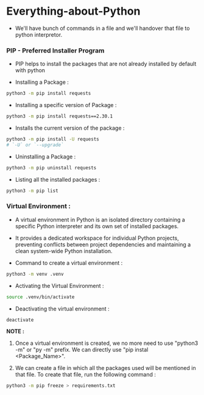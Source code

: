 # Everything-about-Python

- We'll have bunch of commands in a file and we'll handover that file to python interpretor.

### PIP - Preferred Installer Program 

- PIP helps to install the packages that are not already installed by default with python

- Installing a Package :
```bash
python3 -m pip install requests
```

- Installing a specific version of Package :
```bash
python3 -m pip install requests==2.30.1
```

- Installs the current version of the package :
```bash
python3 -m pip install -U requests
# `-U` or `--upgrade`
```

- Uninstalling a Package :
```bash 
python3 -m pip uninstall requests
```

- Listing all the installed packages :
```bash
python3 -m pip list
```

### Virtual Environment : 

- A virtual environment in Python is an isolated directory containing a specific Python interpreter and its own set of installed packages. 

- It provides a dedicated workspace for individual Python projects, preventing conflicts between project dependencies and maintaining a clean system-wide Python installation.

- Command to create a virtual environment :
```bash
python3 -m venv .venv
```

- Activating the Virtual Environment :
```bash
source .venv/bin/activate
```

- Deactivating the virtual environment :
```bash
deactivate
```

**NOTE :** 

1. Once a virtual environment is created, we no more need to use "python3 -m" or "py -m" prefix. We can directly use "pip instal <Package_Name>".

2. We can create a file in which all the packages used will be mentioned in that file. To create that file, run the following command :
```bash
python3 -m pip freeze > requirements.txt
```